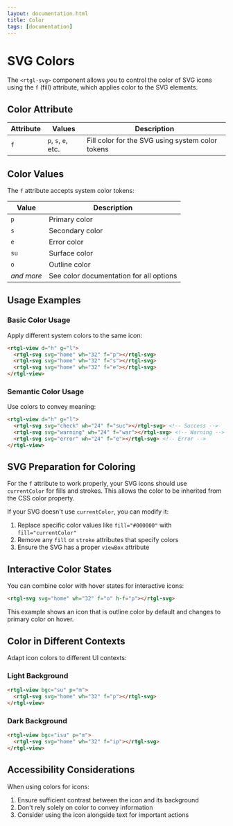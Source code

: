 ```yaml
---
layout: documentation.html
title: Color
tags: [documentation]
---
```


# SVG Colors

The `<rtgl-svg>` component allows you to control the color of SVG icons using the `f` (fill) attribute, which applies color to the SVG elements.

## Color Attribute

| Attribute | Values | Description |
|-----------|--------|-------------|
| `f` | `p`, `s`, `e`, etc. | Fill color for the SVG using system color tokens |

## Color Values

The `f` attribute accepts system color tokens:

| Value | Description |
|-------|-------------|
| `p` | Primary color |
| `s` | Secondary color |
| `e` | Error color |
| `su` | Surface color |
| `o` | Outline color |
| *and more* | See color documentation for all options |

## Usage Examples

### Basic Color Usage

Apply different system colors to the same icon:

```html
<rtgl-view d="h" g="l">
  <rtgl-svg svg="home" wh="32" f="p"></rtgl-svg>
  <rtgl-svg svg="home" wh="32" f="s"></rtgl-svg>
  <rtgl-svg svg="home" wh="32" f="e"></rtgl-svg>
</rtgl-view>
```

### Semantic Color Usage

Use colors to convey meaning:

```html
<rtgl-view d="h" g="l">
  <rtgl-svg svg="check" wh="24" f="suc"></rtgl-svg> <!-- Success -->
  <rtgl-svg svg="warning" wh="24" f="war"></rtgl-svg> <!-- Warning -->
  <rtgl-svg svg="error" wh="24" f="e"></rtgl-svg> <!-- Error -->
</rtgl-view>
```

## SVG Preparation for Coloring

For the `f` attribute to work properly, your SVG icons should use `currentColor` for fills and strokes. This allows the color to be inherited from the CSS color property.

If your SVG doesn't use `currentColor`, you can modify it:

1. Replace specific color values like `fill="#000000"` with `fill="currentColor"`
2. Remove any `fill` or `stroke` attributes that specify colors
3. Ensure the SVG has a proper `viewBox` attribute

## Interactive Color States

You can combine color with hover states for interactive icons:

```html
<rtgl-svg svg="home" wh="32" f="o" h-f="p"></rtgl-svg>
```

This example shows an icon that is outline color by default and changes to primary color on hover.

## Color in Different Contexts

Adapt icon colors to different UI contexts:

### Light Background

```html
<rtgl-view bgc="su" p="m">
  <rtgl-svg svg="home" wh="32" f="p"></rtgl-svg>
</rtgl-view>
```

### Dark Background

```html
<rtgl-view bgc="isu" p="m">
  <rtgl-svg svg="home" wh="32" f="ip"></rtgl-svg>
</rtgl-view>
```

## Accessibility Considerations

When using colors for icons:

1. Ensure sufficient contrast between the icon and its background
2. Don't rely solely on color to convey information
3. Consider using the icon alongside text for important actions 